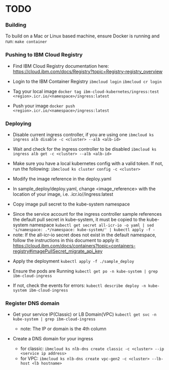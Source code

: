 # TODO

### Building

To build on a Mac or Linux based machine, ensure Docker is running and run:
`make container`


### Pushing to IBM Cloud Registry
* Find IBM Cloud Registry documentation here: https://cloud.ibm.com/docs/Registry?topic=Registry-registry_overview

* Login to the IBM Container Registry
`ibmcloud login`
`ibmcloud cr login`

* Tag your local image
`docker tag ibm-cloud-kubernetes/ingress:test <region>.icr.io/<namespace>/ingress:latest`

* Push your image
`docker push <region>.icr.io/<namespace>/ingress:latest`


### Deploying
* Disable current ingress controller, if you are using one
`ibmcloud ks ingress alb disable -c <cluster> --alb <alb-id>`

* Wait and check for the ingress controller to be disabled
`ibmcloud ks ingress alb get -c <cluster> --alb <alb-id>`

* Make sure you have a local kubernetes config with a valid token.  If not, run the following:
`ibmcloud ks cluster config -c <cluster>`

* Modify the image reference in the deploy.yaml
 - In sample_deploy/deploy.yaml, change <image_reference> with the location of your image, i.e. <region>.icr.io/<namespace>/ingress:latest

* Copy image pull secret to the kube-system namespace
 - Since the service account for the ingress controller sample references the default pull secret in kube-system, it must be copied to the kube-system namespace
`kubectl get secret all-icr-io -o yaml | sed 's/namespace: .*/namespace: kube-system/' | kubectl apply -f -`
 - note: If the all-icr-io secret does not exist in the default namespace, follow the instructions in this document to apply it: https://cloud.ibm.com/docs/containers?topic=containers-registry#imagePullSecret_migrate_api_key

* Apply the deployment
`kubectl apply -f ./sample_deploy`

* Ensure the pods are Running
`kubectl get po -n kube-system | grep ibm-cloud-ingress`
 - If not, check the events for errors:
   `kubectl describe deploy -n kube-system ibm-cloud-ingress`

### Register DNS domain
* Get your service IP(Classic) or LB Domain(VPC)
`kubectl get svc -n kube-system | grep ibm-cloud-ingress`
  - note: The IP or domain is the 4th column

* Create a DNS domain for your ingress
  - for classic:
`ibmcloud ks nlb-dns create classic -c <cluster> --ip <service ip address>`
  - for VPC:
`ibmcloud ks nlb-dns create vpc-gen2 -c <cluster> --lb-host <lb hostname>`